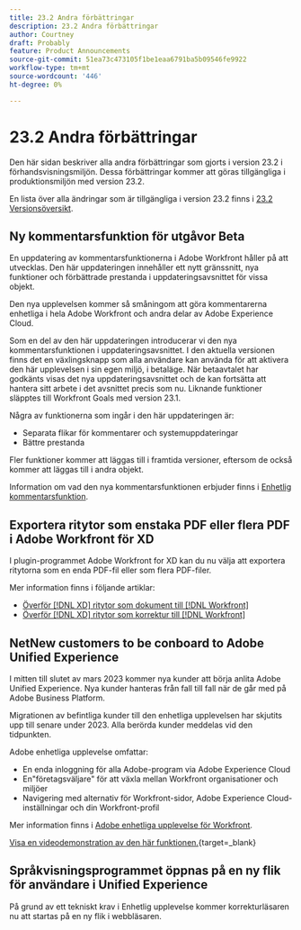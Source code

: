 ```yaml
---
title: 23.2 Andra förbättringar
description: 23.2 Andra förbättringar
author: Courtney
draft: Probably
feature: Product Announcements
source-git-commit: 51ea73c473105f1be1eaa6791ba5b09546fe9922
workflow-type: tm+mt
source-wordcount: '446'
ht-degree: 0%

---
```


# 23.2 Andra förbättringar

Den här sidan beskriver alla andra förbättringar som gjorts i version 23.2 i förhandsvisningsmiljön. Dessa förbättringar kommer att göras tillgängliga i produktionsmiljön med version 23.2.

En lista över alla ändringar som är tillgängliga i version 23.2 finns i [23.2 Versionsöversikt](/help/quicksilver/product-announcements/product-releases/23.2-release-activity/23-2-release-overview.md).

## Ny kommentarsfunktion för utgåvor Beta

En uppdatering av kommentarsfunktionerna i Adobe Workfront håller på att utvecklas. Den här uppdateringen innehåller ett nytt gränssnitt, nya funktioner och förbättrade prestanda i uppdateringsavsnittet för vissa objekt.

Den nya upplevelsen kommer så småningom att göra kommentarerna enhetliga i hela Adobe Workfront och andra delar av Adobe Experience Cloud.

Som en del av den här uppdateringen introducerar vi den nya kommentarsfunktionen i uppdateringsavsnittet. I den aktuella versionen finns det en växlingsknapp som alla användare kan använda för att aktivera den här upplevelsen i sin egen miljö, i betaläge. När betaavtalet har godkänts visas det nya uppdateringsavsnittet och de kan fortsätta att hantera sitt arbete i det avsnittet precis som nu.
Liknande funktioner släpptes till Workfront Goals med version 23.1.

Några av funktionerna som ingår i den här uppdateringen är:

* Separata flikar för kommentarer och systemuppdateringar
* Bättre prestanda

Fler funktioner kommer att läggas till i framtida versioner, eftersom de också kommer att läggas till i andra objekt.

Information om vad den nya kommentarsfunktionen erbjuder finns i [Enhetlig kommentarsfunktion](/help/quicksilver/workfront-basics/updating-work-items-and-viewing-updates/unified-commenting-experience.md).

## Exportera ritytor som enstaka PDF eller flera PDF i Adobe Workfront för XD

I plugin-programmet Adobe Workfront for XD kan du nu välja att exportera ritytorna som en enda PDF-fil eller som flera PDF-filer.

Mer information finns i följande artiklar:

* [Överför [!DNL XD] ritytor som dokument till [!DNL Workfront]](/help/quicksilver/workfront-integrations-and-apps/adobe-workfront-for-creative-cloud/wf-adobe-xd-docs.md)
* [Överför [!DNL XD] ritytor som korrektur till [!DNL Workfront]](/help/quicksilver/workfront-integrations-and-apps/adobe-workfront-for-creative-cloud/wf-adobe-xd-proofs.md)

## NetNew customers to be conboard to Adobe Unified Experience

I mitten till slutet av mars 2023 kommer nya kunder att börja anlita Adobe Unified Experience. Nya kunder hanteras från fall till fall när de går med på Adobe Business Platform.

Migrationen av befintliga kunder till den enhetliga upplevelsen har skjutits upp till senare under 2023. Alla berörda kunder meddelas vid den tidpunkten.

Adobe enhetliga upplevelse omfattar:

* En enda inloggning för alla Adobe-program via Adobe Experience Cloud
* En&quot;företagsväljare&quot; för att växla mellan Workfront organisationer och miljöer
* Navigering med alternativ för Workfront-sidor, Adobe Experience Cloud-inställningar och din Workfront-profil

Mer information finns i [Adobe enhetliga upplevelse för Workfront](/help/quicksilver/workfront-basics/navigate-workfront/workfront-navigation/adobe-unified-experience.md).

[Visa en videodemonstration av den här funktionen.](https://video.tv.adobe.com/v/3412388/){target=_blank}

## Språkvisningsprogrammet öppnas på en ny flik för användare i Unified Experience

På grund av ett tekniskt krav i Enhetlig upplevelse kommer korrekturläsaren nu att startas på en ny flik i webbläsaren.